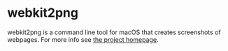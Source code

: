 # webkit2png

webkit2png is a command line tool for macOS that creates screenshots of webpages. For more info see [the project homepage](http://www.paulhammond.org/webkit2png/).
